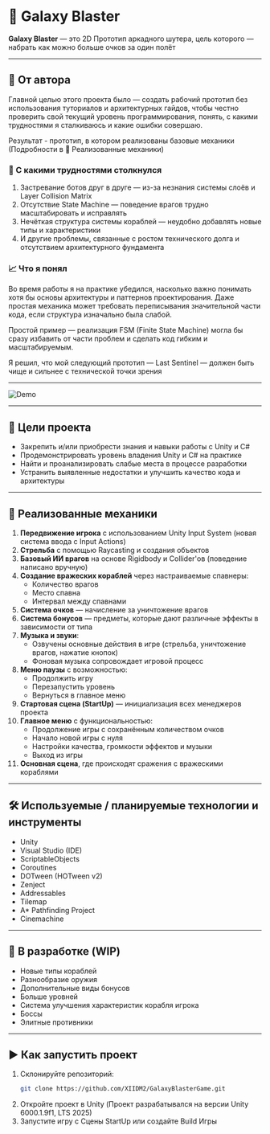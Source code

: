 # 🚀 Galaxy Blaster

**Galaxy Blaster** — это 2D Прототип аркадного шутера, цель которого — набрать как можно больше очков за один полёт

---

## 📌 От автора

Главной целью этого проекта было — создать рабочий прототип без использования туториалов и архитектурных гайдов, чтобы честно проверить свой текущий уровень программирования, понять, с какими трудностями я сталкиваюсь и какие ошибки совершаю.

Результат -  прототип, в котором реализованы базовые механики (Подробности в 🔧 Реализованные механики)

### 🚧 С какими трудностями столкнулся

1. Застревание ботов друг в друге — из-за незнания системы слоёв и Layer Collision Matrix
2. Отсутствие State Machine — поведение врагов трудно масштабировать и исправлять
3. Нечёткая структура системы кораблей — неудобно добавлять новые типы и характеристики
4. И другие проблемы, связанные с ростом технического долга и отсутствием архитектурного фундамента

### 📈 Что я понял
Во время работы я на практике убедился, насколько важно понимать хотя бы основы архитектуры и паттернов проектирования. Даже простая механика может требовать переписывания значительной части кода, если структура изначально была слабой.

Простой пример — реализация FSM (Finite State Machine) могла бы сразу избавить от части проблем и сделать код гибким и масштабируемым.

Я решил, что мой следующий прототип — Last Sentinel — должен быть чище и сильнее с технической точки зрения

---

![Demo](./demo.gif)

---

## 🎯 Цели проекта

- Закрепить и/или приобрести знания и навыки работы с Unity и C#
- Продемонстрировать уровень владения Unity и C# на практике
- Найти и проанализировать слабые места в процессе разработки
- Устранить выявленные недостатки и улучшить качество кода и архитектуры

---

## 🔧 Реализованные механики

1. **Передвижение игрока** с использованием Unity Input System (новая система ввода с Input Actions)
2. **Стрельба** с помощью Raycasting и создания объектов
3. **Базовый ИИ врагов** на основе Rigidbody и Collider'ов (поведение написано вручную)
4. **Создание вражеских кораблей** через настраиваемые спавнеры:
   - Количество врагов
   - Место спавна
   - Интервал между спавнами
5. **Система очков** — начисление за уничтожение врагов
6. **Система бонусов** — предметы, которые дают различные эффекты в зависимости от типа
7. **Музыка и звуки**:
   - Озвучены основные действия в игре (стрельба, уничтожение врагов, нажатие кнопок)
   - Фоновая музыка сопровождает игровой процесс
8. **Меню паузы** с возможностью:
   - Продолжить игру
   - Перезапустить уровень
   - Вернуться в главное меню
9. **Стартовая сцена (StartUp)** — инициализация всех менеджеров проекта
10. **Главное меню** с функциональностью:
    - Продолжение игры с сохранённым количеством очков
    - Начало новой игры с нуля
    - Настройки качества, громкости эффектов и музыки
    - Выход из игры
11. **Основная сцена**, где происходят сражения с вражескими кораблями

---

## 🛠️ Используемые / планируемые технологии и инструменты

- Unity
- Visual Studio (IDE)
- ScriptableObjects
- Coroutines
- DOTween (HOTween v2)
- Zenject
- Addressables
- Tilemap
- A* Pathfinding Project
- Cinemachine

---

## 🔄 В разработке (WIP)

- Новые типы кораблей
- Разнообразие оружия
- Дополнительные виды бонусов
- Больше уровней
- Система улучшения характеристик корабля игрока
- Боссы
- Элитные противники

---

## ▶️ Как запустить проект

1. Склонируйте репозиторий:
   ```bash
   git clone https://github.com/XIIDM2/GalaxyBlasterGame.git
2. Откройте проект в Unity (Проект разрабатывался на версии Unity 6000.1.9f1, LTS 2025)
3. Запустите игру с Сцены StartUp или создайте Build Игры
